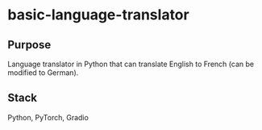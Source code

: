 # basic-language-translator

## Purpose
Language translator in Python that can translate English to French (can be modified to German).

## Stack
Python, PyTorch, Gradio
